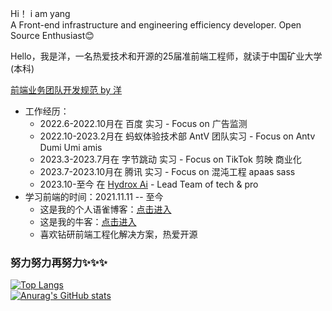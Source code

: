 Hi！  i am yang<br>
A Front-end infrastructure and engineering efficiency developer. Open Source Enthusiast😊 

Hello，我是洋，一名热爱技术和开源的25届准前端工程师，就读于中国矿业大学(本科)

[前端业务团队开发规范 by 洋](https://github.com/BoyYangzai/fe-team-work)

- 工作经历：
     - 2022.6-2022.10月在 百度 实习 - Focus on 广告监测
     - 2022.10-2023.2月在 蚂蚁体验技术部 AntV 团队实习 - Focus on Antv Dumi Umi amis
     - 2023.3-2023.7月在 字节跳动 实习 - Focus on TikTok 剪映 商业化<br>
     - 2023.7-2023.10月在 腾讯 实习 - Focus on 混沌工程 apaas sass<br>
     - 2023.10-至今 在 [Hydrox Ai](https://www.hydrox.ai/about) - Lead Team of tech & pro
- 学习前端的时间：2021.11.11 -- 至今<br>
  - 这是我的个人语雀博客：[点击进入](https://www.yuque.com/boyyang) <br>
  - 这是我的牛客：[点击进入](https://www.nowcoder.com/users/278046557)<br>
  - 喜欢钻研前端工程化解决方案，热爱开源<br>

### 努力努力再努力✨✨✨
[![Top Langs](https://github-readme-stats.vercel.app/api/top-langs/?username=BoyYangZai&layout=compact&title_color=007bff&text_color=e7e7e7&icon_color=007bff&bg_color=171c28)](https://github.com/anuraghazra/github-readme-stats)
<br>
[![Anurag's GitHub stats](https://github-readme-stats.vercel.app/api?username=BoyYangZai&show_icons=true&title_color=007bff&text_color=e7e7e7&icon_color=007bff&bg_color=171c28)](https://github.com/anuraghazra/github-readme-stats)
